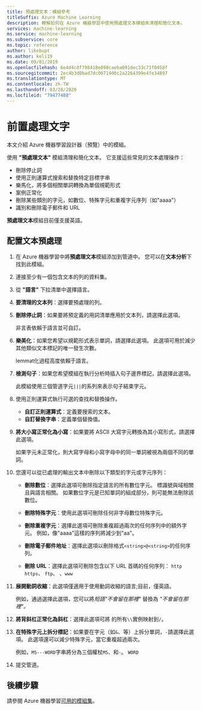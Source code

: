 ```yaml
---
title: 預處理文本：模組參考
titleSuffix: Azure Machine Learning
description: 瞭解如何在 Azure 機器學習中使用預處理文本模組來清理和簡化文本。
services: machine-learning
ms.service: machine-learning
ms.subservice: core
ms.topic: reference
author: likebupt
ms.author: keli19
ms.date: 09/01/2019
ms.openlocfilehash: 6e4d4c8f798418e090caeba091dec33c71f0458f
ms.sourcegitcommit: 2ec4b3d0bad7dc0071400c2a2264399e4fe34897
ms.translationtype: MT
ms.contentlocale: zh-TW
ms.lasthandoff: 03/28/2020
ms.locfileid: "79477488"
---
```

# <a name="preprocess-text"></a>前置處理文字

本文介紹 Azure 機器學習設計器（預覽）中的模組。

使用 **"預處理文本"** 模組清理和簡化文本。 它支援這些常見的文本處理操作：

* 刪除停止詞
* 使用正則運算式搜索和替換特定目標字串
* 樂馬化，將多個相關單詞轉換為單個規範形式
* 案例正常化
* 刪除某些類別的字元，如數位、特殊字元和重複字元序列（如"aaaa"）
* 識別和刪除電子郵件和 URL

**預處理文本**模組目前僅支援英語。

## <a name="configure-text-preprocessing"></a>配置文本預處理  

1.  在 Azure 機器學習中將**預處理文本**模組添加到管道中。 您可以在**文本分析**下找到此模組。

1. 連接至少有一個包含文本的列的資料集。

1. 從 **"語言"** 下拉清單中選擇語言。

1. **要清理的文本列**：選擇要預處理的列。

1. **刪除停止詞**：如果要將預定義的用詞清單應用於文本列，請選擇此選項。 

    非言表依賴于語言並可自訂。

1. **樂美化**：如果您希望以規範形式表示單詞，請選擇此選項。 此選項可用於減少其他類似文本標記的唯一發生次數。

    lemmat化過程高度依賴于語言。

1. **檢測句子**：如果您希望模組在執行分析時插入句子邊界標記，請選擇此選項。

    此模組使用三個管道字元`|||`的系列來表示句子結束字元。

1. 使用正則運算式執行可選的查找和替換操作。

    * **自訂正則運算式**：定義要搜索的文本。
    * **自訂替換字串**：定義單個替換值。

1. **將大小寫正常化為小寫**：如果要將 ASCII 大寫字元轉換為其小寫形式，請選擇此選項。

    如果字元未正常化，則大寫字母和小寫字母中的同一單詞被視為兩個不同的單詞。

1. 您還可以從已處理的輸出文本中刪除以下類型的字元或字元序列：

    * **刪除數位**：選擇此選項可刪除指定語言的所有數位字元。 標識號與域相關且與語言相關。 如果數位字元是已知單詞的組成部分，則可能無法刪除該數位。
    
    * **刪除特殊字元**：使用此選項可刪除任何非字母數位特殊字元。
    
    * **刪除重複字元**：選擇此選項可刪除重複超過兩次的任何序列中的額外字元。 例如，像"aaaa"這樣的序列將減少到"aa"。
    
    * **刪除電子郵件地址**：選擇此選項以刪除格式`<string>@<string>`的任何序列。  
    * **刪除 URL**：選擇此選項可刪除包含以下 URL 首碼的任何序列： `http` `https`、 `ftp`、 、`www`
    
1. **展開動詞收縮**：此選項僅適用于使用動詞收縮的語言;目前，僅英語。 

    例如，通過選擇此選項，您可以將*短語"不會留在那裡"* 替換為 *"不會留在那裡"。*

1. **將背斜杠正常化為斜杠**：選擇此選項可將 的所有`\\`實例映射到`/`。

1. **在特殊字元上拆分標記**：如果要在字元（如`&`、等）上拆分單詞，`-`請選擇此選項。 此選項還可以減少特殊字元，當它重複超過兩次。 

    例如，`MS---WORD`字串將分為三個權杖`MS`、和`-`。 `WORD`

1. 提交管道。

## <a name="next-steps"></a>後續步驟

請參閱 Azure 機器學習[可用的模組集](module-reference.md)。 